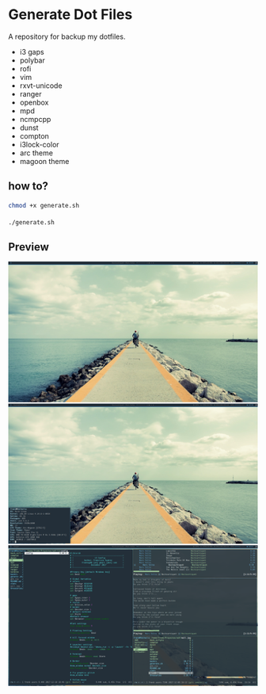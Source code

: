 # Generate Dot Files 
A repository for backup my dotfiles. 

* i3 gaps
* polybar
* rofi
* vim
* rxvt-unicode
* ranger
* openbox
* mpd 
* ncmpcpp
* dunst 
* compton 
* i3lock-color
* arc theme
* magoon theme

## how to?

```bash
chmod +x generate.sh

./generate.sh
```

## Preview

![clean](screens/1.png?raw=true "Clean")
![Information](screens/2.png?raw=true "Information")
![Fake Dirty](screens/3.png?raw=true "Fake Dirty")


